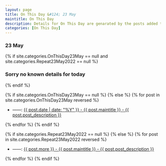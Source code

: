 ```yaml
---
layout: page
title: On This Day &#124; 23 May
maintitle: On This Day
description: Details for On This Day are genarated by the posts added to the website so the content is subject to changes/updates over time.
categories: [On This Day]
---
```


<h3>23 May</h3>

{% if site.categories.OnThisDay23May == null and site.categories.Repeat23May2022 == null %}
  <h3>Sorry no known details for today</h3>
{% endif %}

{% if site.categories.OnThisDay23May == null %}
{% else %}
{% for post in site.categories.OnThisDay23May reversed %}
<ul>
<li> ——: <a href="{{ post.url }}">{{ post.date | date: "%Y" }} - {{ post.maintitle }} - {{ post.post_description }}</a></li>
</ul>
{% endfor %}
{% endif %}

{% if site.categories.Repeat23May2022 == null %}
{% else %}
{% for post in site.categories.Repeat23May2022 reversed %}
<ul>
<li> ——: <a href="{{ post.url }}">{{ post.more }} - {{ post.maintitle }} - {{ post.post_description }}</a></li>
</ul>
{% endfor %}
{% endif %}

